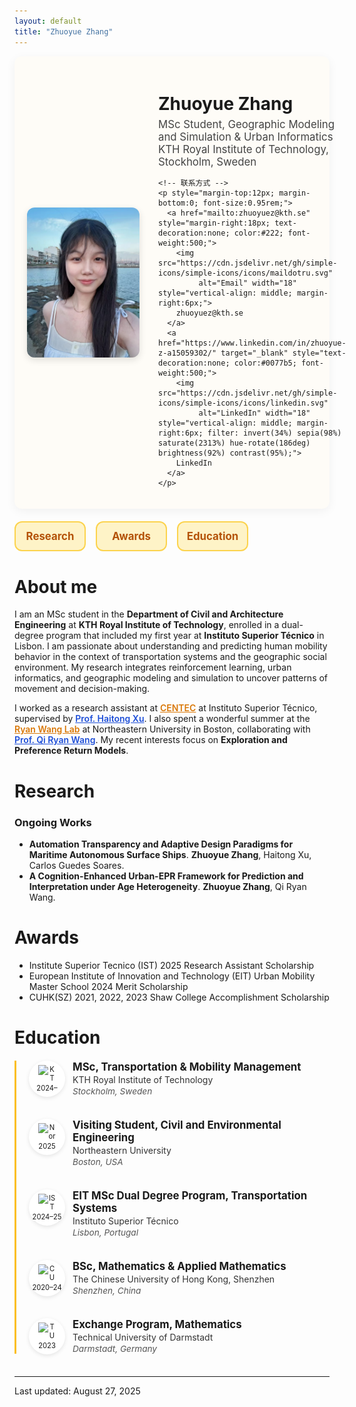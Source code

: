 ```yaml
---
layout: default
title: "Zhuoyue Zhang"
---
```


<div style="display:flex; align-items:center; gap:30px; background:#fefcf7; padding:20px; border-radius:12px; box-shadow:0 4px 16px rgba(0,0,0,0.05);">

  <!-- 左边头像 -->
  <img src="/assets/img/IMG_8112.jpeg" alt="Zhuoyue Zhang" width="180" style="border-radius:12px; box-shadow:0 4px 12px rgba(0,0,0,.12);">

  <!-- 右边文字 -->
  <div>
    <h1 style="margin-bottom:6px;">Zhuoyue Zhang</h1>
    <p style="margin:0; font-size:1.05rem; color:#444;">MSc Student, Geographic Modeling and Simulation & Urban Informatics<br>
    KTH Royal Institute of Technology, Stockholm, Sweden</p> 

    <!-- 联系方式 -->
    <p style="margin-top:12px; margin-bottom:0; font-size:0.95rem;">
      <a href="mailto:zhuoyuez@kth.se" style="margin-right:18px; text-decoration:none; color:#222; font-weight:500;">
        <img src="https://cdn.jsdelivr.net/gh/simple-icons/simple-icons/icons/maildotru.svg"
             alt="Email" width="18" style="vertical-align: middle; margin-right:6px;">
        zhuoyuez@kth.se
      </a>
      <a href="https://www.linkedin.com/in/zhuoyue-z-a15059302/" target="_blank" style="text-decoration:none; color:#0077b5; font-weight:500;">
        <img src="https://cdn.jsdelivr.net/gh/simple-icons/simple-icons/icons/linkedin.svg"
             alt="LinkedIn" width="18" style="vertical-align: middle; margin-right:6px; filter: invert(34%) sepia(98%) saturate(2313%) hue-rotate(186deg) brightness(92%) contrast(95%);">
        LinkedIn
      </a>
    </p>
  </div>

</div>

<!-- Nav -->
<style>
  .navbar{
    display:grid;
    grid-template-columns: repeat(4, minmax(0,1fr)); /* 四个按钮均分整行 */
    gap:16px;
    margin:20px 0 28px;
  }
  .navbar a{
    display:block;
    text-align:center;
    padding:14px 0;
    border:2px solid #fcd34d;       /* 金黄描边 */
    border-radius:12px;
    background:#fef3c7;              /* 浅黄底 */
    color:#b45309 !important;        /* 深琥珀字色 */
    text-decoration:none !important; /* 去掉下划线 */
    font-weight:700;
    font-size:1.05rem;
    line-height:1;
    transition:all .2s ease;
  }
  .navbar a:hover{
  background: linear-gradient(90deg, #fcd34d, #fbbf24);
  transform: translateY(-2px);
  box-shadow:0 4px 12px rgba(249,115,22,.25);
}
  /* 小屏自适应：手机上两列 */
  @media (max-width: 640px){
    .navbar{ grid-template-columns: repeat(2, minmax(0,1fr)); }
  }
</style>

<div class="navbar">
  <a href="#research">Research</a>
  <a href="#awards">Awards</a>
  <a href="#education">Education</a>
</div>

# About me
I am an MSc student in the **Department of Civil and Architecture Engineering** at **KTH Royal Institute of Technology**, enrolled in a dual-degree program that included my first year at **Instituto Superior Técnico** in Lisbon. I am passionate about understanding and predicting human mobility behavior in the context of transportation systems and the geographic social environment. My research integrates reinforcement learning, urban informatics, and geographic modeling and simulation to uncover patterns of movement and decision-making.  

I worked as a research assistant at <a href="http://www.centec.tecnico.ulisboa.pt/en/index.aspx" target="_blank" style="color:#d97706; font-weight:600;">CENTEC</a> at Instituto Superior Técnico, supervised by <a href="https://scholar.google.com/citations?user=zrsb6awAAAAJ&hl=en" target="_blank" style="color:#1d4ed8; font-weight:600;">Prof. Haitong Xu</a>. I also spent a wonderful summer at the <a href="https://sites.google.com/view/uirlab/home?authuser=0" target="_blank" style="color:#d97706; font-weight:600;">Ryan Wang Lab</a> at Northeastern University in Boston, collaborating with <a href="https://coe.northeastern.edu/people/wang-qi/" target="_blank" style="color:#1d4ed8; font-weight:600;">Prof. Qi Ryan Wang</a>. My recent interests focus on **Exploration and Preference Return Models**.  

# Research

### Ongoing Works
- **Automation Transparency and Adaptive Design Paradigms for Maritime Autonomous Surface Ships**.
  **Zhuoyue Zhang**, Haitong Xu, Carlos Guedes Soares.
- **A Cognition-Enhanced Urban-EPR Framework for Prediction and Interpretation under Age Heterogeneity**. 
  **Zhuoyue Zhang**, Qi Ryan Wang.

# Awards
- Institute Superior Tecnico (IST) 2025 Research Assistant Scholarship
- European Institute of Innovation and Technology (EIT) Urban Mobility Master School 2024 Merit Scholarship
- CUHK(SZ) 2021, 2022, 2023 Shaw College Accomplishment Scholarship

# Education

<style>
  .edu-timeline {
    margin: 20px 0;
    padding-left: 90px; /* 預留給 Logo + 日期 */
    border-left: 3px solid #fbbf24; /* 金黃色竪線 */
    position: relative;
  }
  .edu-item {
    position: relative;
    margin-bottom: 36px;
  }
  .edu-logo-timeline {
    position: absolute;
    left: -70px;
    top: 0;
    width: 50px;
    height: 50px;
    border-radius: 50%;
    background: #fff;
    display: flex;
    align-items: center;
    justify-content: center;
    box-shadow: 0 2px 6px rgba(0,0,0,0.1);
    transition: transform 0.2s ease, filter 0.2s ease;
    flex-direction: column;
    font-size: 0.7rem;
    text-align: center;
    padding: 4px;
  }
  .edu-logo-timeline img {
    max-width: 28px;
    max-height: 28px;
    margin-bottom: 2px;
  }
  .edu-logo-timeline:hover {
    transform: scale(1.1);
    filter: brightness(1.15);
  }
  .edu-degree {
    font-weight: 700;
    font-size: 1.05rem;
    margin-bottom: 2px;
  }
  .edu-school {
    color: #333;
    margin-bottom: 2px;
  }
  .edu-dates {
    font-style: italic;
    color: #555;
    font-size: 0.85rem;
    margin-top: 2px;
  }
</style>

<div class="edu-timeline">

  <div class="edu-item">
    <div class="edu-logo-timeline">
      <img src="https://upload.wikimedia.org/wikipedia/commons/0/0c/KTH_logo.svg" alt="KTH" title="KTH Royal Institute of Technology">
      <span>2024–</span>
    </div>
    <div class="edu-degree">MSc, Transportation &amp; Mobility Management</div>
    <div class="edu-school">KTH Royal Institute of Technology</div>
    <div class="edu-dates">Stockholm, Sweden</div>
  </div>

  <div class="edu-item">
    <div class="edu-logo-timeline">
      <img src="https://upload.wikimedia.org/wikipedia/commons/f/f7/Northeastern_University_seal.svg" alt="Northeastern University" title="Northeastern University">
      <span>2025</span>
    </div>
    <div class="edu-degree">Visiting Student, Civil and Environmental Engineering</div>
    <div class="edu-school">Northeastern University</div>
    <div class="edu-dates">Boston, USA</div>
  </div>

  <div class="edu-item">
    <div class="edu-logo-timeline">
      <img src="https://upload.wikimedia.org/wikipedia/commons/5/58/Instituto_Superior_T%C3%A9cnico_-_University_of_Lisbon.svg" alt="IST" title="Instituto Superior Técnico">
      <span>2024–25</span>
    </div>
    <div class="edu-degree">EIT MSc Dual Degree Program, Transportation Systems</div>
    <div class="edu-school">Instituto Superior Técnico</div>
    <div class="edu-dates">Lisbon, Portugal</div>
  </div>

  <div class="edu-item">
    <div class="edu-logo-timeline">
      <img src="https://upload.wikimedia.org/wikipedia/en/1/18/CUHK_Logo.svg" alt="CUHK Shenzhen" title="The Chinese University of Hong Kong, Shenzhen">
      <span>2020–24</span>
    </div>
    <div class="edu-degree">BSc, Mathematics &amp; Applied Mathematics</div>
    <div class="edu-school">The Chinese University of Hong Kong, Shenzhen</div>
    <div class="edu-dates">Shenzhen, China</div>
  </div>

  <div class="edu-item">
    <div class="edu-logo-timeline">
      <img src="https://upload.wikimedia.org/wikipedia/commons/thumb/2/24/TU_Darmstadt_Logo.svg/1599px-TU_Darmstadt_Logo.svg.png" alt="TU Darmstadt" title="Technical University of Darmstadt">
      <span>2023</span>
    </div>
    <div class="edu-degree">Exchange Program, Mathematics</div>
    <div class="edu-school">Technical University of Darmstadt</div>
    <div class="edu-dates">Darmstadt, Germany</div>
  </div>

</div>



<hr>
<div class="small">Last updated: August 27, 2025</div>

